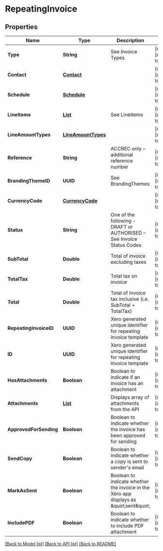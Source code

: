 # RepeatingInvoice
## Properties

| Name | Type | Description | Notes |
|------------ | ------------- | ------------- | -------------|
| **Type** | **String** | See Invoice Types | [optional] [default to null] |
| **Contact** | [**Contact**](Contact.md) |  | [optional] [default to null] |
| **Schedule** | [**Schedule**](Schedule.md) |  | [optional] [default to null] |
| **LineItems** | [**List**](LineItem.md) | See LineItems | [optional] [default to null] |
| **LineAmountTypes** | [**LineAmountTypes**](LineAmountTypes.md) |  | [optional] [default to null] |
| **Reference** | **String** | ACCREC only – additional reference number | [optional] [default to null] |
| **BrandingThemeID** | **UUID** | See BrandingThemes | [optional] [default to null] |
| **CurrencyCode** | [**CurrencyCode**](CurrencyCode.md) |  | [optional] [default to null] |
| **Status** | **String** | One of the following - DRAFT or AUTHORISED – See Invoice Status Codes | [optional] [default to null] |
| **SubTotal** | **Double** | Total of invoice excluding taxes | [optional] [default to null] |
| **TotalTax** | **Double** | Total tax on invoice | [optional] [default to null] |
| **Total** | **Double** | Total of Invoice tax inclusive (i.e. SubTotal + TotalTax) | [optional] [default to null] |
| **RepeatingInvoiceID** | **UUID** | Xero generated unique identifier for repeating invoice template | [optional] [default to null] |
| **ID** | **UUID** | Xero generated unique identifier for repeating invoice template | [optional] [default to null] |
| **HasAttachments** | **Boolean** | Boolean to indicate if an invoice has an attachment | [optional] [default to false] |
| **Attachments** | [**List**](Attachment.md) | Displays array of attachments from the API | [optional] [default to null] |
| **ApprovedForSending** | **Boolean** | Boolean to indicate whether the invoice has been approved for sending | [optional] [default to false] |
| **SendCopy** | **Boolean** | Boolean to indicate whether a copy is sent to sender&#39;s email | [optional] [default to false] |
| **MarkAsSent** | **Boolean** | Boolean to indicate whether the invoice in the Xero app displays as \&quot;sent\&quot; | [optional] [default to false] |
| **IncludePDF** | **Boolean** | Boolean to indicate whether to include PDF attachment | [optional] [default to false] |

[[Back to Model list]](../README.md#documentation-for-models) [[Back to API list]](../README.md#documentation-for-api-endpoints) [[Back to README]](../README.md)


